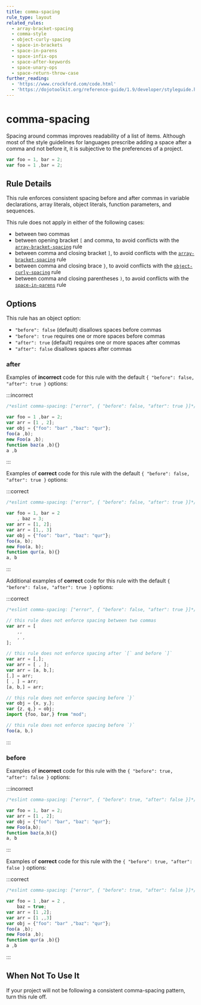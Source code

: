 ```yaml
---
title: comma-spacing
rule_type: layout
related_rules:
  - array-bracket-spacing
  - comma-style
  - object-curly-spacing
  - space-in-brackets
  - space-in-parens
  - space-infix-ops
  - space-after-keywords
  - space-unary-ops
  - space-return-throw-case
further_reading:
  - 'https://www.crockford.com/code.html'
  - 'https://dojotoolkit.org/reference-guide/1.9/developer/styleguide.html'
---
```


# comma-spacing

Spacing around commas improves readability of a list of items. Although most of the style guidelines for languages prescribe adding a space after a comma and not before it, it is subjective to the preferences of a project.

```js
var foo = 1, bar = 2;
var foo = 1 ,bar = 2;
```

## Rule Details

This rule enforces consistent spacing before and after commas in variable declarations, array literals, object literals, function parameters, and sequences.

This rule does not apply in either of the following cases:

- between two commas
- between opening bracket `[` and comma, to avoid conflicts with the [`array-bracket-spacing`](array-bracket-spacing) rule
- between comma and closing bracket `]`, to avoid conflicts with the [`array-bracket-spacing`](array-bracket-spacing) rule
- between comma and closing brace `}`, to avoid conflicts with the [`object-curly-spacing`](object-curly-spacing) rule
- between comma and closing parentheses `)`, to avoid conflicts with the [`space-in-parens`](space-in-parens) rule

## Options

This rule has an object option:

- `"before": false` (default) disallows spaces before commas
- `"before": true` requires one or more spaces before commas
- `"after": true` (default) requires one or more spaces after commas
- `"after": false` disallows spaces after commas

### after

Examples of **incorrect** code for this rule with the default `{ "before": false, "after": true }` options:

:::incorrect

```js
/*eslint comma-spacing: ["error", { "before": false, "after": true }]*/

var foo = 1 ,bar = 2;
var arr = [1 , 2];
var obj = {"foo": "bar" ,"baz": "qur"};
foo(a ,b);
new Foo(a ,b);
function baz(a ,b){}
a ,b
```

:::

Examples of **correct** code for this rule with the default `{ "before": false, "after": true }` options:

:::correct

```js
/*eslint comma-spacing: ["error", { "before": false, "after": true }]*/

var foo = 1, bar = 2
    , baz = 3;
var arr = [1, 2];
var arr = [1,, 3]
var obj = {"foo": "bar", "baz": "qur"};
foo(a, b);
new Foo(a, b);
function qur(a, b){}
a, b
```

:::

Additional examples of **correct** code for this rule with the default `{ "before": false, "after": true }` options:

:::correct

```js
/*eslint comma-spacing: ["error", { "before": false, "after": true }]*/

// this rule does not enforce spacing between two commas
var arr = [
    ,,
    , ,
];

// this rule does not enforce spacing after `[` and before `]`
var arr = [,];
var arr = [ , ];
var arr = [a, b,];
[,] = arr;
[ , ] = arr;
[a, b,] = arr;

// this rule does not enforce spacing before `}`
var obj = {x, y,};
var {z, q,} = obj;
import {foo, bar,} from "mod";

// this rule does not enforce spacing before `)`
foo(a, b,)
```

:::

### before

Examples of **incorrect** code for this rule with the `{ "before": true, "after": false }` options:

:::incorrect

```js
/*eslint comma-spacing: ["error", { "before": true, "after": false }]*/

var foo = 1, bar = 2;
var arr = [1 , 2];
var obj = {"foo": "bar", "baz": "qur"};
new Foo(a,b);
function baz(a,b){}
a, b
```

:::

Examples of **correct** code for this rule with the `{ "before": true, "after": false }` options:

:::correct

```js
/*eslint comma-spacing: ["error", { "before": true, "after": false }]*/

var foo = 1 ,bar = 2 ,
    baz = true;
var arr = [1 ,2];
var arr = [1 ,,3]
var obj = {"foo": "bar" ,"baz": "qur"};
foo(a ,b);
new Foo(a ,b);
function qur(a ,b){}
a ,b
```

:::

## When Not To Use It

If your project will not be following a consistent comma-spacing pattern, turn this rule off.
